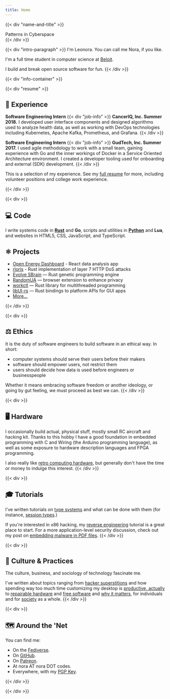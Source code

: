 ```yaml
---
title: Home
---
```


{{< div "name-and-title" >}}
<div class="glitch" data-text="Patterns in Cyberspace">Patterns in Cyberspace</div>
{{< /div >}}

{{< div "intro-paragraph" >}}
I'm Leonora. You can call me Nora, if you like.

I'm a full time student in computer science at [Beloit](https://beloit.edu).

I build and break open source software for fun.
{{< /div >}}

{{< div "info-container" >}}

{{< div "resume" >}}
## 💼 Experience

**Software Engineering Intern**
{{< div "job-info" >}}
**CancerIQ, Inc. Summer 2018.**
I developed user interface components and designed algorithms used to analyze health data,
as well as working with DevOps technologies including Kubernetes, Apache Kafka, Prometheus,
and Grafana.
{{< /div >}}

**Software Engineering Intern**
{{< div "job-info" >}}
**GudTech, Inc. Summer 2017.**
I used agile methodology to work with a small team, gaining experience with Go and the 
inner workings of Docker in a Service Oriented Architecture environment. I created a
developer tooling used for onboarding and external (SDK) development.
{{< /div >}}

This is a selection of my experience. See my [full resume](/resume.pdf) for more,
including volunteer positions and college work experience.

{{< /div >}}

{{< div >}}
## 💻 Code

I write systems code in [**Rust**](/categories/rust) and **Go**,
scripts and utilities in [**Python**](/categories/python) and **Lua**, and
websites in HTML5, CSS, JavaScript, and TypeScript.

## ⚛ Projects
- [Open Energy Dashboard](https://github.com/OpenEnergyDashboard/OED) - React data analysis app
- [rloris](https://github.com/NoraCodes/rloris) - Rust implementation of layer 7 HTTP DoS attacks
- [Evolve SBrain](https://github.com/NoraCodes/evolve-sbrain) — Rust genetic programming engine
- [RandomUA](https://github.com/NoraCodes/RandomUA) — browser extension to enhance privacy
- [workctl](https://github.com/NoraCodes/workctl) — Rust library for multithreaded programming
- [libUI-rs](https://github.com/rust-native-ui/libui-rs) — Rust bindings to platform APIs for GUI apps
- [More...](/projects)

{{< /div >}}

{{< div >}}
## ⚖ Ethics
It is the duty of software engineers to build software in an ethical way. In short:

- computer systems should serve their users before their makers
- software should empower users, not restrict them
- users should decide how data is used before engineers or businesspeople

Whether it means embracing software freedom or another ideology, or going by gut feeling,
we must proceed as best we can.
{{< /div >}}

{{< div >}}
## 🖥  Hardware

I occasionally build actual, physical stuff, mostly small RC aircraft and hacking kit.
Thanks to this hobby I have a good foundation in embedded programming with C and Wiring
(the Arduino programming language), as well as some exposure to hardware description
languages and FPGA programming.

I also really like [retro computing hardware](/post/the-sinclair-zx-81-ts-1000/), but
generally don't have the time or money to indulge this interest.
{{< /div >}}

{{< div >}}
## 🎓 Tutorials
I've written tutorials on [type systems](/tutorial/a-gentle-introduction-to-practical-types/) and what can be done with them (for instance, [session types](/tutorial/session-types/).) 

If you're interested in x86 hacking, my [reverse engineering](/tutorial/an-intro-to-x86_64-reverse-engineering/) tutorial is a great place to start. For a more application-level security discussion, check out my post on [embedding malware in PDF files](/post/pdf-embedding-attacks/).
{{< /div >}}

{{< div >}}
## 💬 Culture & Practices
The culture, business, and sociology of technology fascinate me.

I've written about topics ranging from [hacker superstitions](/post/hacker-superstitions/) and how spending way too much time customizing my desktop is [productive, actually](/post/modding-vim-i3-and-efficiency/) to [repairable hardware](/post/i-repaired-my-headphones/) and [free software](/post/open-source-for-normal-people/) and [why it matters](/post/a-story-about-my-personal-trainer/), for individuals and for [society](/post/deletefacebook-and-fosta/) as a whole.
{{< /div >}}

{{< div >}}
## 🗺 Around the 'Net

You can find me:

- On the <a href="https://cybre.space/@tindall" rel="me">Fediverse</a>.
- On <a href="https://github.com/NoraCodes" rel="me">GitHub</a>.
- On <a href="https://patreon.com/leotindall" rel="me">Patreon</a>.
- At nora AT nora DOT codes.
- Everywhere, with my <a href="/leonoratindall.asc" rel="pgpkey authn">PGP Key</a>.

{{< /div >}}

{{< /div >}}

